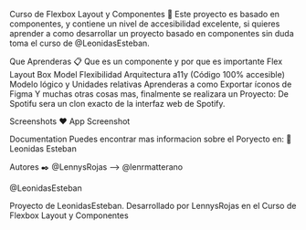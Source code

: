 Curso de Flexbox Layout y Componentes 🚀
Este proyecto es basado en componentes, y contiene un nivel de accesibilidad excelente, si quieres aprender a como desarrollar un proyecto basado en componentes sin duda toma el curso de @LeonidasEsteban.

Que Aprenderas 📋
Que es un componente y por que es importante
Flex Layout Box Model
Flexibilidad
Arquitectura
a11y (Código 100% accesible)
Modelo lógico y Unidades relativas
Aprenderas a como Exportar íconos de Figma
Y muchas otras cosas mas, finalmente se realizara un Proyecto: De Spotifu sera un clon exacto de la interfaz web de Spotify.

Screenshots ❤️
App Screenshot

Documentation Puedes encontrar mas informacion sobre el Poryecto en: 📖
Leonidas Esteban

Autores ✒️
@LennysRojas --> @lenrmatterano

@LeonidasEsteban

Proyecto de LeonidasEsteban. Desarrollado por LennysRojas en el Curso de Flexbox Layout y Componentes
